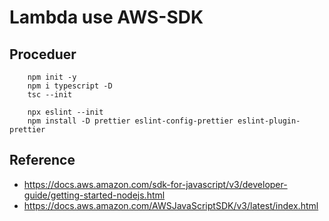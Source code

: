 # Lambda use AWS-SDK

## Proceduer

```
    npm init -y
    npm i typescript -D
    tsc --init

    npx eslint --init
    npm install -D prettier eslint-config-prettier eslint-plugin-prettier

```

## Reference

- https://docs.aws.amazon.com/sdk-for-javascript/v3/developer-guide/getting-started-nodejs.html
- https://docs.aws.amazon.com/AWSJavaScriptSDK/v3/latest/index.html
